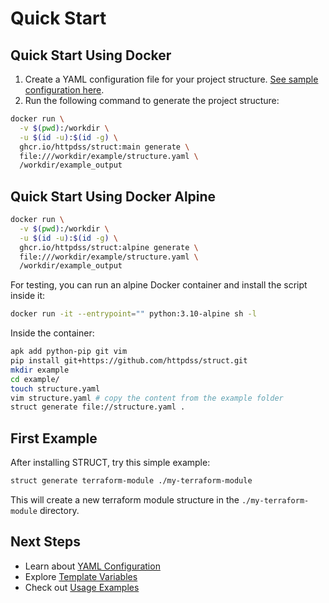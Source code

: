 # Quick Start

## Quick Start Using Docker

1. Create a YAML configuration file for your project structure. [See sample configuration here](../example/structure.yaml).
2. Run the following command to generate the project structure:

```sh
docker run \
  -v $(pwd):/workdir \
  -u $(id -u):$(id -g) \
  ghcr.io/httpdss/struct:main generate \
  file:///workdir/example/structure.yaml \
  /workdir/example_output
```

## Quick Start Using Docker Alpine

```sh
docker run \
  -v $(pwd):/workdir \
  -u $(id -u):$(id -g) \
  ghcr.io/httpdss/struct:alpine generate \
  file:///workdir/example/structure.yaml \
  /workdir/example_output
```

For testing, you can run an alpine Docker container and install the script inside it:

```sh
docker run -it --entrypoint="" python:3.10-alpine sh -l
```

Inside the container:

```sh
apk add python-pip git vim
pip install git+https://github.com/httpdss/struct.git
mkdir example
cd example/
touch structure.yaml
vim structure.yaml # copy the content from the example folder
struct generate file://structure.yaml .
```

## First Example

After installing STRUCT, try this simple example:

```sh
struct generate terraform-module ./my-terraform-module
```

This will create a new terraform module structure in the `./my-terraform-module` directory.

## Next Steps

- Learn about [YAML Configuration](configuration.md)
- Explore [Template Variables](template-variables.md)
- Check out [Usage Examples](usage.md)
